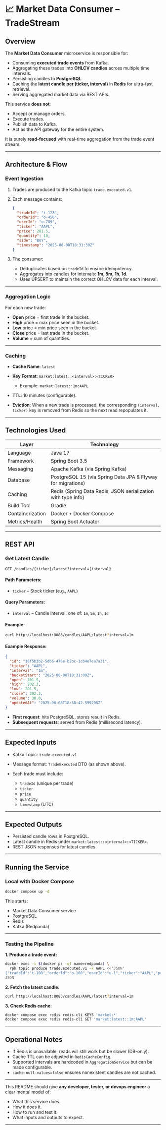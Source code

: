 # 📈 Market Data Consumer – TradeStream

## **Overview**

The **Market Data Consumer** microservice is responsible for:

* Consuming **executed trade events** from Kafka.
* Aggregating these trades into **OHLCV candles** across multiple time intervals.
* Persisting candles to **PostgreSQL**.
* Caching the **latest candle per (ticker, interval)** in **Redis** for ultra-fast retrieval.
* Serving aggregated market data via REST APIs.

This service **does not**:

* Accept or manage orders.
* Execute trades.
* Publish data to Kafka.
* Act as the API gateway for the entire system.

It is purely **read-focused** with real-time aggregation from the trade event stream.

---

## **Architecture & Flow**

### **Event Ingestion**

1. Trades are produced to the Kafka topic `trade.executed.v1`.

2. Each message contains:

   ```json
   {
     "tradeId": "t-123",
     "orderId": "o-456",
     "userId": "u-789",
     "ticker": "AAPL",
     "price": 201.5,
     "quantity": 10,
     "side": "BUY",
     "timestamp": "2025-08-08T18:31:30Z"
   }
   ```

3. The consumer:

   * Deduplicates based on `tradeId` to ensure idempotency.
   * Aggregates into candles for intervals: **1m, 5m, 1h, 1d**.
   * Uses UPSERT to maintain the correct OHLCV data for each interval.

---

### **Aggregation Logic**

For each new trade:

* **Open** price = first trade in the bucket.
* **High** price = max price seen in the bucket.
* **Low** price = min price seen in the bucket.
* **Close** price = last trade in the bucket.
* **Volume** = sum of quantities.

---

### **Caching**

* **Cache Name**: `latest`
* **Key Format**: `market:latest::<interval>:<TICKER>`

  * Example: `market:latest::1m:AAPL`
* **TTL**: 10 minutes (configurable).
* **Eviction**: When a new trade is processed, the corresponding `(interval, ticker)` key is removed from Redis so the next read repopulates it.

---

## **Technologies Used**

| Layer            | Technology                                                   |
| ---------------- | ------------------------------------------------------------ |
| Language         | Java 17                                                      |
| Framework        | Spring Boot 3.5                                              |
| Messaging        | Apache Kafka (via Spring Kafka)                              |
| Database         | PostgreSQL 15 (via Spring Data JPA & Flyway for migrations)  |
| Caching          | Redis (Spring Data Redis, JSON serialization with type info) |
| Build Tool       | Gradle                                                       |
| Containerization | Docker + Docker Compose                                      |
| Metrics/Health   | Spring Boot Actuator                                         |

---

## **REST API**

### **Get Latest Candle**

```
GET /candles/{ticker}/latest?interval={interval}
```

#### Path Parameters:

* `ticker` – Stock ticker (e.g., `AAPL`)

#### Query Parameters:

* `interval` – Candle interval, one of: `1m`, `5m`, `1h`, `1d`

#### Example:

```bash
curl http://localhost:8083/candles/AAPL/latest?interval=1m
```

#### Example Response:

```json
{
  "id": "16f5b3b2-5db6-476e-b2bc-1cb4e7ea7a31",
  "ticker": "AAPL",
  "interval": "1m",
  "bucketStart": "2025-08-08T18:31:00Z",
  "open": 201.5,
  "high": 202.3,
  "low": 201.5,
  "close": 202.3,
  "volume": 30.0,
  "updatedAt": "2025-08-08T18:38:42.599208Z"
}
```

* **First request**: hits PostgreSQL, stores result in Redis.
* **Subsequent requests**: served from Redis (millisecond latency).

---

## **Expected Inputs**

* Kafka Topic: `trade.executed.v1`
* Message format: `TradeExecuted` DTO (as shown above).
* Each trade must include:

  * `tradeId` (unique per trade)
  * `ticker`
  * `price`
  * `quantity`
  * `timestamp` (UTC)

---

## **Expected Outputs**

* Persisted candle rows in PostgreSQL.
* Latest candle in Redis under `market:latest::<interval>:<TICKER>`.
* REST JSON responses for latest candles.

---

## **Running the Service**

### **Local with Docker Compose**

```bash
docker compose up -d
```

This starts:

* Market Data Consumer service
* PostgreSQL
* Redis
* Kafka (Redpanda)

---

### **Testing the Pipeline**

**1. Produce a trade event:**

```bash
docker exec -i $(docker ps -qf name=redpanda) \
  rpk topic produce trade.executed.v1 -k AAPL <<'JSON'
{"tradeId":"t-100","orderId":"o-100","userId":"u-1","ticker":"AAPL","price":201.5,"quantity":10,"side":"BUY","timestamp":"2025-08-08T18:31:30Z"}
JSON
```

**2. Fetch the latest candle:**

```bash
curl http://localhost:8083/candles/AAPL/latest?interval=1m
```

**3. Check Redis cache:**

```bash
docker compose exec redis redis-cli KEYS 'market:*'
docker compose exec redis redis-cli GET 'market:latest::1m:AAPL'
```

---

## **Operational Notes**

* If Redis is unavailable, reads will still work but be slower (DB-only).
* Cache TTL can be adjusted in `RedisCacheConfig`.
* Supported intervals are hardcoded in `AggregationService` but can be made configurable.
* `cache-null-values=false` ensures nonexistent candles are not cached.

---

This README should give **any developer, tester, or devops engineer** a clear mental model of:

* What this service does.
* How it does it.
* How to run and test it.
* What inputs and outputs to expect.

---
